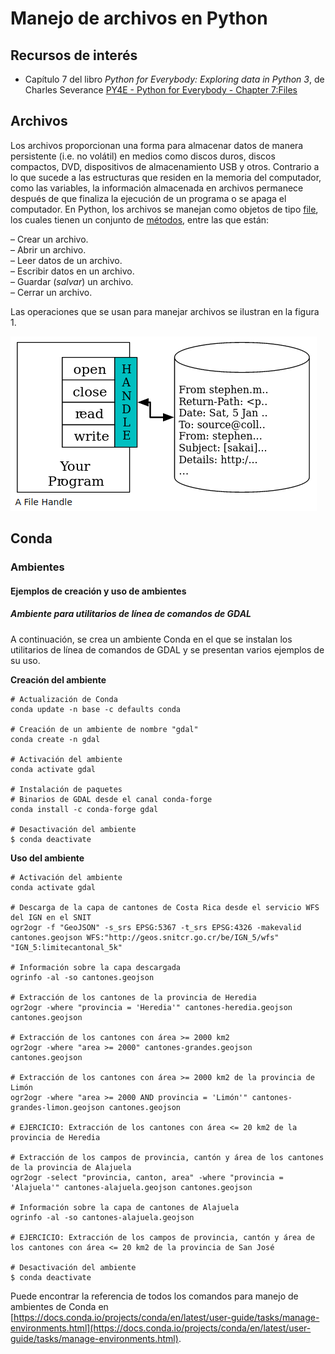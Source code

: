 # Manejo de archivos en Python

## Recursos de interés
- Capítulo 7 del libro *Python for Everybody: Exploring data in Python 3*, de Charles Severance [PY4E - Python for Everybody - Chapter 7:Files](https://www.py4e.com/html3/07-files)

## Archivos
Los archivos proporcionan una forma para almacenar datos de manera persistente (i.e. no volátil) en medios como discos duros, discos compactos, DVD, dispositivos de almacenamiento USB y otros. Contrario a lo que sucede a las estructuras que residen en la memoria del computador, como las variables, la información almacenada en archivos permanece después de que finaliza la ejecución de un programa o se apaga el computador. En Python, los archivos se manejan como objetos de tipo [file](https://docs.python.org/3/glossary.html#term-file-object), los cuales tienen un conjunto de [métodos](https://docs.python.org/3/tutorial/inputoutput.html#reading-and-writing-files), entre las que están:

– Crear un archivo.  
– Abrir un archivo.  
– Leer datos de un archivo.  
– Escribir datos en un archivo.  
– Guardar (*salvar*) un archivo.  
– Cerrar un archivo.  

Las operaciones que se usan para manejar archivos se ilustran en la figura 1.

![Figura 1: Operaciones para manejo de archivos en Python. Imagen de Charles Severance (https://www.py4e.com/html3/07-files)](img/operaciones-archivos-python.png)


## Conda

### Ambientes

#### Ejemplos de creación y uso de ambientes

##### Ambiente para utilitarios de línea de comandos de GDAL

A continuación, se crea un ambiente Conda en el que se instalan los utilitarios de línea de comandos de GDAL y se presentan varios ejemplos de su uso.

**Creación del ambiente**
```shell
# Actualización de Conda
conda update -n base -c defaults conda

# Creación de un ambiente de nombre "gdal"
conda create -n gdal

# Activación del ambiente
conda activate gdal

# Instalación de paquetes
# Binarios de GDAL desde el canal conda-forge
conda install -c conda-forge gdal

# Desactivación del ambiente
$ conda deactivate
```

**Uso del ambiente**
```shell
# Activación del ambiente
conda activate gdal

# Descarga de la capa de cantones de Costa Rica desde el servicio WFS del IGN en el SNIT
ogr2ogr -f "GeoJSON" -s_srs EPSG:5367 -t_srs EPSG:4326 -makevalid cantones.geojson WFS:"http://geos.snitcr.go.cr/be/IGN_5/wfs" "IGN_5:limitecantonal_5k"

# Información sobre la capa descargada
ogrinfo -al -so cantones.geojson

# Extracción de los cantones de la provincia de Heredia
ogr2ogr -where "provincia = 'Heredia'" cantones-heredia.geojson cantones.geojson

# Extracción de los cantones con área >= 2000 km2
ogr2ogr -where "area >= 2000" cantones-grandes.geojson cantones.geojson

# Extracción de los cantones con área >= 2000 km2 de la provincia de Limón
ogr2ogr -where "area >= 2000 AND provincia = 'Limón'" cantones-grandes-limon.geojson cantones.geojson

# EJERCICIO: Extracción de los cantones con área <= 20 km2 de la provincia de Heredia

# Extracción de los campos de provincia, cantón y área de los cantones de la provincia de Alajuela
ogr2ogr -select "provincia, canton, area" -where "provincia = 'Alajuela'" cantones-alajuela.geojson cantones.geojson

# Información sobre la capa de cantones de Alajuela
ogrinfo -al -so cantones-alajuela.geojson

# EJERCICIO: Extracción de los campos de provincia, cantón y área de los cantones con área <= 20 km2 de la provincia de San José

# Desactivación del ambiente
$ conda deactivate
```

Puede encontrar la referencia de todos los comandos para manejo de ambientes de Conda en [https://docs.conda.io/projects/conda/en/latest/user-guide/tasks/manage-environments.html](https://docs.conda.io/projects/conda/en/latest/user-guide/tasks/manage-environments.html).
